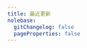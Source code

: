 ```yaml
---
title: 最近更新
nolebase:
  gitChangelog: false
  pageProperties: false
---
```


<script setup>
import { data } from '../../data/zh-CN/recentUpdates.data'
</script>

<NolebaseRecentUpdates :data="data" />
